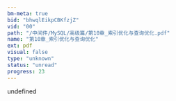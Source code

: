 ```yaml
---
bm-meta: true
bid: "bhwqlEikpCBKfzjZ"
vid: "00"
path: "/中间件/MySQL/高级篇/第10章_索引优化与查询优化.pdf"
name: "第10章_索引优化与查询优化"
ext: pdf
visual: false
type: "unknown"
status: "unread"
progress: 23
---
```

undefined